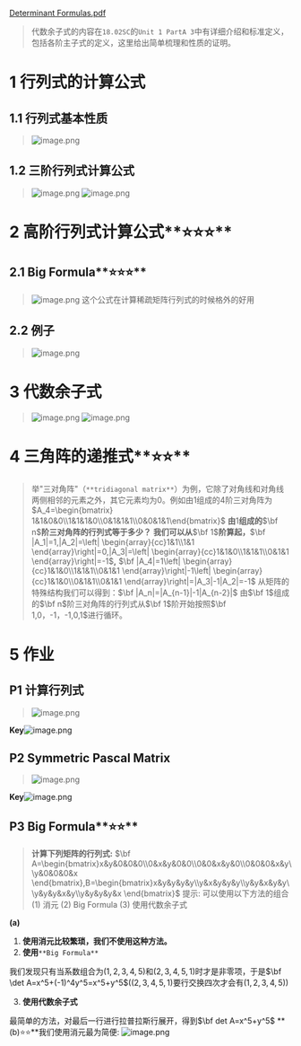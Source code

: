 [Determinant Formulas.pdf](https://www.yuque.com/attachments/yuque/0/2022/pdf/12393765/1659961871157-6bfa15c9-6569-4d4f-9a14-7e33bc4a568e.pdf)
> 代数余子式的内容在`18.02SC`的`Unit 1 PartA 3`中有详细介绍和标准定义，包括各阶主子式的定义，这里给出简单梳理和性质的证明。

# 1 行列式的计算公式
## 1.1 行列式基本性质
> ![image.png](./2.6_行列式和代数余子式.assets/20230302_2030171380.png)


## 1.2 三阶行列式计算公式
> ![image.png](./2.6_行列式和代数余子式.assets/20230302_2030181003.png)
> ![image.png](./2.6_行列式和代数余子式.assets/20230302_2030185732.png)


# 2 高阶行列式计算公式**⭐⭐⭐**
## 2.1 Big Formula**⭐⭐⭐**
> ![image.png](./2.6_行列式和代数余子式.assets/20230302_2030183501.png)
> 这个公式在计算稀疏矩阵行列式的时候格外的好用


## 2.2 例子
> ![image.png](./2.6_行列式和代数余子式.assets/20230302_2030183660.png)



# 3 代数余子式
> ![image.png](./2.6_行列式和代数余子式.assets/20230302_2030186600.png)
> ![image.png](./2.6_行列式和代数余子式.assets/20230302_2030186098.png)


# 4 三角阵的递推式**⭐⭐**
> 举"三对角阵"（`**tridiagonal matrix**`）为例，它除了对角线和对角线两侧相邻的元素之外，其它元素均为$0$。例如由$1$组成的$4$阶三对角阵为$A_4=\begin{bmatrix} 1&1&0&0\\1&1&1&0\\0&1&1&1\\0&0&1&1\end{bmatrix}$
> **由**$1$**组成的**$\bf n$**阶三对角阵的行列式等于多少？**
> **我们可以从**$\bf 1$**阶算起，**$\bf |A_1|=1,|A_2|=\left| \begin{array}{cc}1&1\\1&1 \end{array}\right|=0,|A_3|=\left| \begin{array}{cc}1&1&0\\1&1&1\\0&1&1 \end{array}\right|=-1$**,**
> $\bf |A_4|=1\left| \begin{array}{cc}1&1&0\\1&1&1\\0&1&1 \end{array}\right|-1\left| \begin{array}{cc}1&1&0\\0&1&1\\0&1&1 \end{array}\right|=|A_3|-1|A_2|=-1$
> 从矩阵的特殊结构我们可以得到：$\bf |A_n|=|A_{n-1}|-1|A_{n-2}|$
> 由$\bf 1$组成的$\bf n$阶三对角阵的行列式从$\bf 1$阶开始按照$\bf 1,0，-1，-1,0,1$进行循环。


# 5 作业
## P1 计算行列式
> ![image.png](./2.6_行列式和代数余子式.assets/20230302_2030185066.png)

**Key**![image.png](./2.6_行列式和代数余子式.assets/20230302_2030197561.png)


## P2 Symmetric Pascal Matrix
> ![image.png](./2.6_行列式和代数余子式.assets/20230302_2030198261.png)

**Key**![image.png](./2.6_行列式和代数余子式.assets/20230302_2030192265.png)

## P3 Big Formula**⭐⭐**
> **计算下列矩阵的行列式:**
> $\bf A=\begin{bmatrix}x&y&0&0&0\\0&x&y&0&0\\0&0&x&y&0\\0&0&0&x&y\\y&0&0&0&x \end{bmatrix},B=\begin{bmatrix}x&y&y&y&y\\y&x&y&y&y\\y&y&x&y&y\\y&y&y&x&y\\y&y&y&y&x \end{bmatrix}$
> 提示: 可以使用以下方法的组合
> $(1)$ 消元 $(2)$ Big Formula $(3)$ 使用代数余子式

**(a)**
1. **使用消元比较繁琐，我们不使用这种方法。**
2. **使用**`**Big Formula**`

我们发现只有当系数组合为$(1,2,3,4,5)$和$(2,3,4,5,1)$时才是非零项，于是$\bf \det A=x^5+(-1)^4y^5=x^5+y^5$($(2,3,4,5,1)$要行交换四次才会有$(1,2,3,4,5)$)

3. **使用代数余子式**

最简单的方法，对最后一行进行拉普拉斯行展开，得到$\bf det A=x^5+y^5$
**(b)⭐⭐**我们使用消元最为简便:
![image.png](./2.6_行列式和代数余子式.assets/20230302_2030201901.png)
